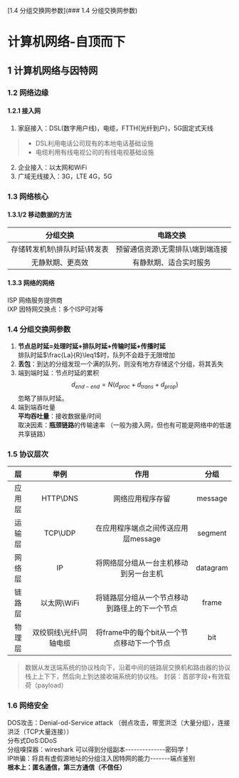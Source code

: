 [1.4 分组交换网参数](### 1.4 分组交换网参数)
# 计算机网络-自顶而下
## 1 计算机网络与因特网
### 1.2 网络边缘
#### 1.2.1 接入网  
1. 家庭接入：DSL(数字用户线)，电缆，FTTH(光纤到户)，5G固定式天线
>+ DSL利用电话公司现有的本地电话基础设施 
>+ 电缆利用有线电视公司的有线电视基础设施
2. 企业接入：以太网和WiFi
3. 广域无线接入：3G，LTE 4G，5G
### 1.3 网络核心
#### 1.3.1/2 移动数据的方法
|           分组交换           |             电路交换             |
| :--------------------------: | :------------------------------: |
| 存储转发机制\排队时延\转发表 | 预留通信资源\无需排队\端到端连接 |
|       无静默期、更高效       |      有静默期、适合实时服务      |
#### 1.3.3 网络的网络
ISP 网络服务提供商  
IXP 因特网交换点：多个ISP可对等
### 1.4 分组交换网参数
1. **节点总时延=处理时延+排队时延+传输时延+传播时延**  
排队时延$\frac{La}{R}\leq1$时，队列不会趋于无限增加  
2. **丢包**：到达的分组发现一个满的队列，则没有地方存储这个分组，将其丢失
3. 端到端时延：节点时延的累积  
$$
d_{end-end}=N(d_{proc}+d_{trans}+d_{prop})
$$
忽略了排队时延。
4. 端到端吞吐量  
**平均吞吐量**：接收数据量/时间  
取决因素：**瓶颈链路**的传输速率
（一般为接入网，但也有可能是网络中的低速共享链路）
### 1.5 协议层次
|   层   |          举例          |                      作用                      |   分组   |
| :----: | :--------------------: | :--------------------------------------------: | :------: |
| 应用层 |        HTTP\DNS        |                网络应用程序存留                | message  |
| 运输层 |        TCP\UDP         |      在应用程序端点之间传送应用层message       | segment  |
| 网络层 |           IP           |     将网络层分组从一台主机移动到另一台主机     | datagram |
| 链路层 |      以太网\WiFi       | 将链路层分组从一个节点移动到路径上的下一个节点 |  frame   |
| 物理层 | 双绞铜线\光纤\同轴电缆 |   将frame中的每个bit从一个节点移动下一个节点   |   bit    |
>数据从发送端系统的协议栈向下，沿着中间的链路层交换机和路由器的协议栈上上下下，然后向上到达接收端系统的协议栈。
>封装：首部字段+有效载荷（payload）
### 1.6 网络安全
DOS攻击：Denial-od-Service attack
（弱点攻击，带宽洪泛（大量分组），连接洪泛（TCP大量连接））  
分布式DoS:DDoS  
分组嗅探器：wireshark 可以得到分组副本--------------密码学！  
IP哄骗：将具有虚假源地址的分组注入因特网的能力-------端点鉴别  
**根本上：匿名通信，第三方通信（不信任）**
